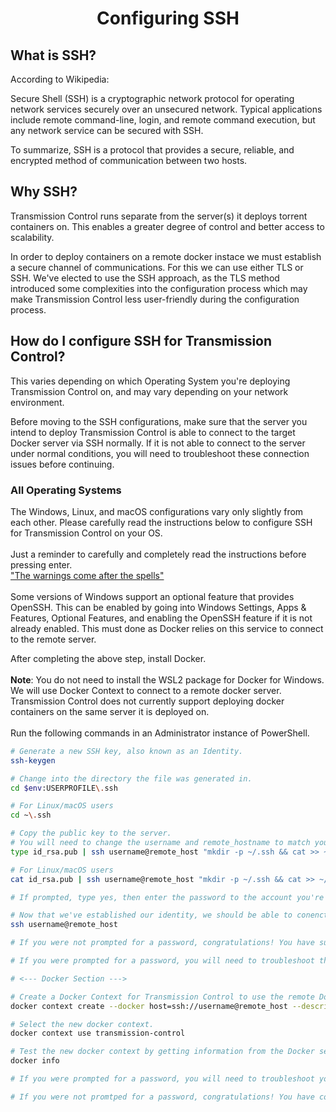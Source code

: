 # <h1 align="center">Configuring SSH</h1>

## What is SSH?
According to Wikipedia:

Secure Shell (SSH) is a cryptographic network protocol for operating network services securely over an unsecured network. Typical applications include remote command-line, login, and remote command execution, but any network service can be secured with SSH. 

To summarize, SSH is a protocol that provides a secure, reliable, and encrypted method of communication between two hosts.

## Why SSH?
Transmission Control runs separate from the server(s) it deploys torrent containers on. This enables a greater degree of control and better access to scalability. 

In order to deploy containers on a remote docker instace we must establish a secure channel of communications. For this we can use either TLS or SSH. We've elected to use the SSH approach, as the TLS method introduced some complexities into the configuration process which may make Transmission Control less user-friendly during the configuration process.

## How do I configure SSH for Transmission Control?

This varies depending on which Operating System you're deploying Transmission Control on, and may vary depending on your network environment.

Before moving to the SSH configurations, make sure that the server you intend to deploy Transmission Control is able to connect to the target Docker server via SSH normally. If it is not able to connect to the server under normal conditions, you will need to troubleshoot these connection issues before continuing.

### All Operating Systems

The Windows, Linux, and macOS configurations vary only slightly from each other. Please carefully read the instructions below to configure SSH for Transmission Control on your OS.
<br><br>
Just a reminder to carefully and completely read the instructions before pressing enter.<br>
["The warnings come after the spells"](https://youtu.be/S8r8RAkLuz0?t=225)
<br><br>
Some versions of Windows support an optional feature that provides OpenSSH. This can be enabled by going into Windows Settings, Apps & Features, Optional Features, and enabling the OpenSSH feature if it is not already enabled. This must done as Docker relies on this service to connect to the remote server.

After completing the above step, install Docker.
<br><br>
<b>Note</b>: You do not need to install the WSL2 package for Docker for Windows. We will use Docker Context to connect to a remote docker server. Transmission Control does not currently support deploying docker containers on the same server it is deployed on.
<br><br>
Run the following commands in an Administrator instance of PowerShell.
```bash
# Generate a new SSH key, also known as an Identity.
ssh-keygen

# Change into the directory the file was generated in.
cd $env:USERPROFILE\.ssh

# For Linux/macOS users
cd ~\.ssh

# Copy the public key to the server.
# You will need to change the username and remote_hostname to match your environment.
type id_rsa.pub | ssh username@remote_host "mkdir -p ~/.ssh && cat >> ~/.ssh/authorized_keys"

# For Linux/macOS users
cat id_rsa.pub | ssh username@remote_host "mkdir -p ~/.ssh && cat >> ~/.ssh/authorized_keys"

# If prompted, type yes, then enter the password to the account you're attempting to connect to.

# Now that we've established our identity, we should be able to conenct to the server without a password.
ssh username@remote_host

# If you were not prompted for a password, congratulations! You have successfully configured SSH for Transmission Control. You may proceed into the Docker Section.

# If you were prompted for a password, you will need to troubleshoot the connection issue. Please refer to the documentation from Digital Ocean for more information.

# <--- Docker Section --->

# Create a Docker Context for Transmission Control to use the remote Docker environment.
docker context create --docker host=ssh://username@remote_host --description="Context for Transmission Control Remote Docker Connection" transmission-control

# Select the new docker context.
docker context use transmission-control

# Test the new docker context by getting information from the Docker server.
docker info

# If you were prompted for a password, you will need to troubleshoot your ssh agent. If the issue persists, using SSH Host Configs is also supported by docker, you will need to change the host=ssh://username@remote_host to the name of the host config in your .ssh/config file. if you take this approach.

# If you were not promtped for a password, congratulations! You have configured Docker and SSH for Transmission Control.
```